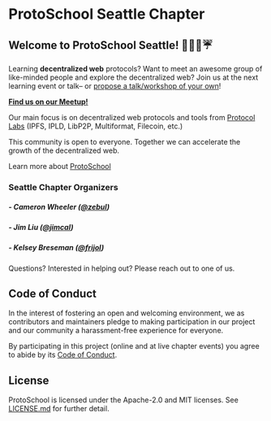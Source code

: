 # ProtoSchool Seattle Chapter

## Welcome to ProtoSchool Seattle! :evergreen_tree::evergreen_tree::mount_fuji::umbrella:

Learning **decentralized web** protocols? Want to meet an awesome group of like-minded people and explore the decentralized web? Join us at the next learning event or talk– or [propose a talk/workshop of your own](https://github.com/ProtoSchool/seattle/issues/new/choose)!

**[Find us on our Meetup!](https://www.meetup.com/ProtoSchool-Seattle-Learn-to-Make-the-Decentralized-Web)**

Our main focus is on decentralized web protocols and tools from [Protocol Labs](https://protocol.ai/) (IPFS, IPLD, LibP2P, Multiformat, Filecoin, etc.)

This community is open to everyone. Together we can accelerate the growth of the decentralized web.

Learn more about [ProtoSchool](https://proto.school)

### Seattle Chapter Organizers

##### - Cameron Wheeler ([@zebul](https://github.com/zebul))

##### - Jim Liu ([@jimcal](https://github.com/jimcal))

##### - Kelsey Breseman ([@frijol](https://github.com/frijol))

Questions? Interested in helping out? Please reach out to one of us.

## Code of Conduct

In the interest of fostering an open and welcoming environment, we as
contributors and maintainers pledge to making participation in our project and
our community a harassment-free experience for everyone.

By participating in this project (online and at live chapter events) you agree to abide by its [Code of Conduct](./CODE_OF_CONDUCT.md).

## License

ProtoSchool is licensed under the Apache-2.0 and MIT licenses. See [LICENSE.md](https://github.com/protoschool/seattle/blob/master/LICENSE.md) for further detail.
